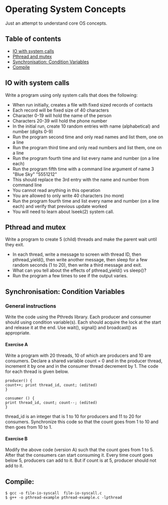 # Operating System Concepts
Just an attempt to understand core OS concepts.
## Table of contents
* [IO with system calls](#io-with-system-calls)
* [Pthread and mutex](#pthread-and-mutex)
* [Synchronisation: Condition Variables](#synchronisation-condition-variables)
* [Compile](#compile)

## IO with system calls
Write a program using only system calls that does the following:
* When run initially, creates a file with fixed sized records of contacts
* Each record will be fixed size of 40 characters
* Character 0-19 will hold the name of the person
* Characters 20-39 will hold the phone number
* In the initial run, create 10 random entries with name (alphabetical) and number (digits 0-9)
* Run the program second time and only read names and list them, one on a line
* Run the program third time and only read numbers and list them, one on a line
* Run the program fourth time and list every name and number (on a line each)
* Run the program fifth time with a command line argument of name 3 "Blue Sky" "5551212"
* This should replace the 3rd entry with the name and number from command line
* You cannot read anything in this operation
* You are allowed to only write 40 characters (no more)
* Run the program fourth time and list every name and number (on a line each) and verify that previous update worked
* You will need to learn about lseek(2) system call.

## Pthread and mutex
Write a program to create 5 (child) threads and make the parent wait until they exit.
* In each thread, write a message to screen with thread ID, then pthread_yield(), then write another message, then sleep for a few random seconds (1 to 20), then write a third message and exit.
* What can you tell about the effects of pthread_yield() vs sleep()?
* Run the program a few times to see if the output varies.

## Synchronisation: Condition Variables
### General instructions
Write the code using the Pthreds library. Each producer and consumer should using condition variable(s). Each should acquire the lock at the start and release it at the end. Use wait(), signal() and broadcast() as appropriate.

#### Exercise A
Write a program with 20 threads, 10 of which are producers and 10 are consumers. Declare a shared variable count = 0 and in the producer thread, increment it by one and in the consumer thread decrement by 1. The code for each thread is given below.

```
producer() {
count++; print thread_id, count; (edited) 
}

consumer () {
print thread_id, count; count--; (edited) 
}
```

thread_id is an integer that is 1 to 10 for producers and 11 to 20 for consumers.
Synchronize this code so that the count goes from 1 to 10 and then goes from 10 to 1.

#### Exercise B
Modify the above code (version A) such that the count goes from 1 to 5. After that the consumers can start consuming it. Every time count goes below 5, producers can add to it. But if count is at 5, producer should not add to it.
## Compile:

```
$ gcc -o file-io-syscall  file-io-syscall.c
$ g++ -o pthread-example pthread-example.c -lpthread
```
